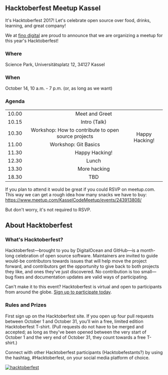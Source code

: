 ## Hacktoberfest Meetup Kassel

It's Hacktoberfest 2017! Let's celebrate open source over food, drinks, learning, and great company!

We at [fino digital](https://fino.digital/) are proud to announce that we are organizing a meetup for this year's Hacktoberfest!

### Where

Science Park, Universitätsplatz 12, 34127 Kassel

### When

October 14, 10 a.m. - 7 p.m. (or, as long as we want)

### Agenda

<table align="center">
    <tr>
        <td align="center">10.00</td>
        <td align="center" colspan="2">Meet and Greet</td>
    </tr>
    <tr>
        <td align="center">10.15</td>
        <td align="center" colspan="2"> Intro (Talk) </td>
    </tr>
    <tr>
        <td align="center">10.30</td>
        <td align="center">  Workshop: How to contribute to open source projects</td>
        <td align="center" rowspan="2"> Happy Hacking! </td>
    </tr>   
    <tr>
        <td align="center">11.00</td>
        <td align="center">  Workshop: Git Basics </td>
    </tr>
    <tr>
    <td align="center">11.30</td>
    <td align="center" colspan="2">  Happy Hacking! </td>
    </tr>
    <tr>
        <td align="center">12.30</td>
        <td align="center" colspan="2"> Lunch  </td>
    </tr>
    <tr>
        <td align="center">13.30</td>
        <td align="center" colspan="2"> More hacking  </td>
    </tr>
    <tr>
        <td align="center">18.30</td>
        <td align="center" colspan="2"> TBD </td>
    </tr>    
</table>
    
If you plan to attend it would be great if you could RSVP on meetup.com. This way we can get a rough idea how many snacks we have to buy:
https://www.meetup.com/KasselCodeMeetup/events/243913808/  

But don't worry, it's not required to RSVP. 

## About Hacktoberfest  

### What's Hacktoberfest?

Hacktoberfest—brought to you by DigitalOcean and GitHub—is a month-long celebration of open source software. Maintainers are invited to guide would-be contributors towards issues that will help move the project forward, and contributors get the opportunity to give back to both projects they like, and ones they've just discovered. No contribution is too small—bug fixes and documentation updates are valid ways of participating.

Can't make it to this event? Hacktoberfest is virtual and open to participants from around the globe. [Sign up to participate today](https://hacktoberfest.digitalocean.com/).

### Rules and Prizes

First sign up on the Hacktoberfest site. If you open up four pull requests between October 1 and October 31, you'll win a free, limited edition Hacktoberfest T-shirt. (Pull requests do not have to be merged and accepted; as long as they've been opened between the very start of October 1 and the very end of October 31, they count towards a free T-shirt.)

Connect with other Hacktoberfest participants (Hacktobefestants?) by using the hashtag, #Hacktoberfest, on your social media platform of choice.

<a href="https://hacktoberfest.digitalocean.com/">
  <img src="https://nyc3.digitaloceanspaces.com/hacktoberfest/Hacktoberfest17-250x250-02.png" alt="hacktoberfest">
</a>
